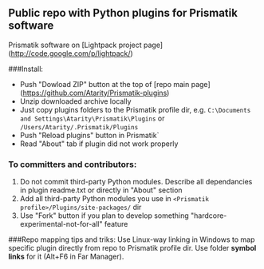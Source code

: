 Public repo with Python plugins for Prismatik software
-------------

Prismatik software on [Lightpack project page] (http://code.google.com/p/lightpack/)

###Install:
* Push "Dowload ZIP" button at the top of [repo main page] (https://github.com/Atarity/Prismatik-plugins)
* Unzip downloaded archive locally
* Just copy plugins folders to the Prismatik profile dir, e.g. `C:\Documents and Settings\Atarity\Prismatik\Plugins` or `/Users/Atarity/.Prismatik/Plugins`
* Push "Reload plugins" button in Prismatik`
* Read "About" tab if plugin did not work properly

### To committers and contributors:
1. Do not commit third-party Python modules. Describe all dependancies in plugin readme.txt or directly in "About" section
2. Add all third-party Python modules you use in `<Prismatik profile>/Plugins/site-packages/` dir
3. Use "Fork" button if you plan to develop something "hardcore-experimental-not-for-all" feature

###Repo mapping tips and triks:
Use Linux-way linking in Windows to map specific plugin directly from repo to Prismatik profile dir. Use folder **symbol links** for it (Alt+F6 in Far Manager).
